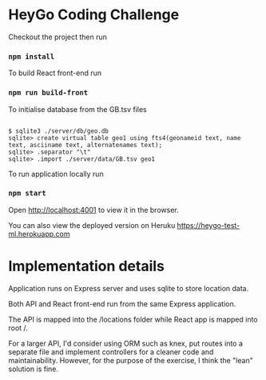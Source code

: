 # HeyGo Coding Challenge

Checkout the project then run

### `npm install`

To build React front-end run

### `npm run build-front`

To initialise database from the GB.tsv files

```

$ sqlite3 ./server/db/geo.db
sqlite> create virtual table geo1 using fts4(geonameid text, name text, asciiname text, alternatenames text);
sqlite> .separator "\t"
sqlite> .import ./server/data/GB.tsv geo1
```

To run application locally run

### `npm start`

Open [http://localhost:4001](http://localhost:4001) to view it in the browser.

You can also view the deployed version on Heruku https://heygo-test-ml.herokuapp.com


# Implementation details

Application runs on Express server and uses sqlite to store location data.

Both API and React front-end run from the same Express application.

The API is mapped into the /locations folder while React app is mapped into root /.

For a larger API, I'd consider using ORM such as knex, put routes into a separate file and implement controllers for a cleaner code and maintainability. However, for the purpose of the exercise, I think the "lean" solution is fine.
